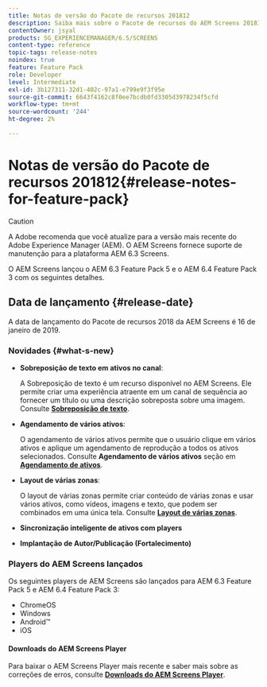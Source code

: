 ```yaml
---
title: Notas de versão do Pacote de recursos 201812
description: Saiba mais sobre o Pacote de recursos do AEM Screens 201812, lançado em 16 de janeiro de 2019.
contentOwner: jsyal
products: SG_EXPERIENCEMANAGER/6.5/SCREENS
content-type: reference
topic-tags: release-notes
noindex: true
feature: Feature Pack
role: Developer
level: Intermediate
exl-id: 3b127311-32d1-402c-97a1-e799e9f3f95e
source-git-commit: 6643f4162c8f0ee7bcdb0fd3305d3978234f5cfd
workflow-type: tm+mt
source-wordcount: '244'
ht-degree: 2%

---
```


# Notas de versão do Pacote de recursos 201812{#release-notes-for-feature-pack}

>[!CAUTION]
>
>A Adobe recomenda que você atualize para a versão mais recente do Adobe Experience Manager (AEM). O AEM Screens fornece suporte de manutenção para a plataforma AEM 6.3 Screens.

O AEM Screens lançou o AEM 6.3 Feature Pack 5 e o AEM 6.4 Feature Pack 3 com os seguintes detalhes.

## Data de lançamento {#release-date}

A data de lançamento do Pacote de recursos 2018 da AEM Screens é 16 de janeiro de 2019.

### Novidades {#what-s-new}

* **Sobreposição de texto em ativos no canal**:

  A Sobreposição de texto é um recurso disponível no AEM Screens. Ele permite criar uma experiência atraente em um canal de sequência ao fornecer um título ou uma descrição sobreposta sobre uma imagem. Consulte [**Sobreposição de texto**](text-overlay.md).

* **Agendamento de vários ativos**:

  O agendamento de vários ativos permite que o usuário clique em vários ativos e aplique um agendamento de reprodução a todos os ativos selecionados. Consulte **Agendamento de vários ativos** seção em **[Agendamento de ativos](asset-level-scheduling.md)**.

* **Layout de várias zonas**:

  O layout de várias zonas permite criar conteúdo de várias zonas e usar vários ativos, como vídeos, imagens e texto, que podem ser combinados em uma única tela. Consulte **[Layout de várias zonas](multi-zone-layout-aem-screens.md)**.

* **Sincronização inteligente de ativos com players**
* **Implantação de Autor/Publicação (Fortalecimento)**

### Players do AEM Screens lançados

Os seguintes players de AEM Screens são lançados para AEM 6.3 Feature Pack 5 e AEM 6.4 Feature Pack 3:

* ChromeOS
* Windows
* Android™
* iOS

#### Downloads do AEM Screens Player

Para baixar o AEM Screens Player mais recente e saber mais sobre as correções de erros, consulte [**Downloads do AEM Screens Player**](https://download.macromedia.com/screens/).
